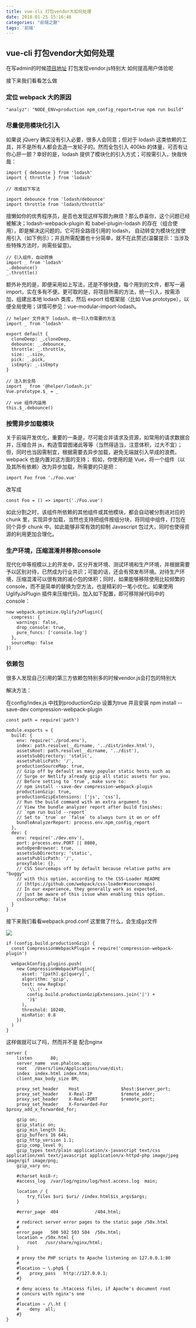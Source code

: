 ```yaml
---
title: vue-cli 打包vendor大如何处理
date: 2018-01-25 15:16:46
categories: "前端之巅"
tags: '前端'
---
```


## vue-cli 打包vendor大如何处理

在写admin的时候[项目地址](https://github.com/missxiaolin/vue-admin)
打包发现vendor.js特别大 如何提高用户体验呢

接下来我们看看怎么做

### 定位 webpack 大的原因

~~~
"analyz": "NODE_ENV=production npm_config_report=true npm run build"
~~~

### 尽量使用模块化引入

如果说 jQuery 确实没有引入必要，很多人会同意；但对于 lodash 这类依赖的工具，并不是所有人都会去造一发轮子的。然而全包引入 400kb 的体量，可否有让你心肝一颤？幸好的是，lodash 提供了模块化的引入方式；可按需引入，快哉快哉：

~~~
import { debounce } from 'lodash'
import { throttle } from 'lodash'

// 改成如下写法

import debounce from 'lodash/debounce'
import throttle from 'lodash/throttle'
~~~

擅懒如你的优秀程序员，是否也发现这样写颇为麻烦？那么恭喜你，这个问题已经被解决；lodash-webpack-plugin 和 babel-plugin-lodash 的存在（组合使用），即是解决这问题的。它可将全路径引用的 lodash， 自动转变为模块化按使用引入（如下例示）；并且所需配置也十分简单，就不在此赘述(温馨提示：当涉及些特殊方法时，尚需些留意)。

~~~
// 引入组件，自动转换
import _ from 'lodash'
_.debounce()
_.throttle()
~~~

额外补充的是，即便采用如上写法，还是不够快捷，每个用到的文件，都写一遍 import，实在多有不便。更可取的是，将项目所需的方法，统一引入，按需添加，组建出本地 lodash 类库，然后 export 给框架层（比如 Vue.prototype），以便全局使用；详情可参见：vue-modular-import-lodash。

~~~
// helper 文件夹下 lodash，统一引入你需要的方法
import _ from 'lodash'

export default {
  cloneDeep: _.cloneDeep,
  debounce: _.debounce,
  throttle: _.throttle,
  size: _.size,
  pick: _.pick,
  isEmpty: _.isEmpty
}

// 注入到全局
import _ from '@helper/lodash.js'
Vue.prototype.$_ = _

// vue 组件内运用
this.$_.debounce()
~~~

### 按需异步加载模块

关于前端开发优化，重要的一条是，尽可能合并请求及资源，如常用的请求数据合并，压缩合并 js，构造雪碧图诸此等等（当然得适当，注意体积，过大不宜）；但，同时也当因需制宜，根据需要去异步加载，避免无端就引入早成的浪费。webpack 也是内置对这方面的支持； 假如，你使用的是 Vue，将一个组件（以及其所有依赖）改为异步加载，所需要的只是把：

~~~
import Foo from './Foo.vue'
~~~

改写成

~~~
const Foo = () => import('./Foo.vue')
~~~

如此分割之时，该组件所依赖的其他组件或其他模块，都会自动被分割进对应的 chunk 里，实现异步加载，当然也支持把组件按组分块，将同组中组件，打包在同个异步 chunk 中。如此能够非常有效的抑制 Javascript 包过大，同时也使得资源的利用更加合理化。

### 生产环境，压缩混淆并移除console

现代化中等规模以上的开发中，区分开发环境、测试环境和生产环境，并根据需要予以区别对待，已然成为行业共识；可能的话，还会有预发布环境。对待生产环境，压缩混淆可以很有效的减小包的体积；同时，如果能够移除使用比较频繁的 console，而不是简单的替换为空方法，也是精彩的一笔小优化。如果使用 UglifyJsPlugin 插件来压缩代码，加入如下配置，即可移除掉代码中的 console：

~~~
new webpack.optimize.UglifyJsPlugin({
  compress: {
    warnings: false,
    drop_console: true,
    pure_funcs: ['console.log']
  },
  sourceMap: false
})
~~~

### 依赖包

很多人发现自己引用的第三方依赖包特别多的时候vendor.js会打包的特别大

解决方法：

在config/index.js 中找到productionGzip 设置为true 并且安装 npm install --save-dev compression-webpack-plugin

~~~
const path = require('path')

module.exports = {
  build: {
    env: require('./prod.env'),
    index: path.resolve(__dirname, '../dist/index.html'),
    assetsRoot: path.resolve(__dirname, '../dist'),
    assetsSubDirectory: 'static',
    assetsPublicPath: '/',
    productionSourceMap: true,
    // Gzip off by default as many popular static hosts such as
    // Surge or Netlify already gzip all static assets for you.
    // Before setting to `true`, make sure to:
    // npm install --save-dev compression-webpack-plugin
    productionGzip: true,
    productionGzipExtensions: ['js', 'css'],
    // Run the build command with an extra argument to
    // View the bundle analyzer report after build finishes:
    // `npm run build --report`
    // Set to `true` or `false` to always turn it on or off
    bundleAnalyzerReport: process.env.npm_config_report
  },
  dev: {
    env: require('./dev.env'),
    port: process.env.PORT || 8080,
    autoOpenBrowser: true,
    assetsSubDirectory: 'static',
    assetsPublicPath: '/',
    proxyTable: {},
    // CSS Sourcemaps off by default because relative paths are "buggy"
    // with this option, according to the CSS-Loader README
    // (https://github.com/webpack/css-loader#sourcemaps)
    // In our experience, they generally work as expected,
    // just be aware of this issue when enabling this option.
    cssSourceMap: false
  }
}
~~~

接下来我们看看webpack.prod.conf 这里做了什么，会生成gz文件


<img src="http://oni42o7kl.bkt.clouddn.com/vue-build.jpeg">

~~~
if (config.build.productionGzip) {
  const CompressionWebpackPlugin = require('compression-webpack-plugin')

  webpackConfig.plugins.push(
    new CompressionWebpackPlugin({
      asset: '[path].gz[query]',
      algorithm: 'gzip',
      test: new RegExp(
        '\\.(' +
        config.build.productionGzipExtensions.join('|') +
        ')$'
      ),
      threshold: 10240,
      minRatio: 0.8
    })
  )
}
~~~

这样做就可以了吗，然而并不是 配合nginx

~~~
server {
    listen       80;
    server_name  vue.phalcon.app;
    root   /Users/limx/Applications/vue/dist;
    index  index.html index.htm;
    client_max_body_size 8M;

    proxy_set_header    Host                $host:$server_port;
    proxy_set_header    X-Real-IP           $remote_addr;
    proxy_set_header    X-Real-PORT         $remote_port;
    proxy_set_header    X-Forwarded-For     $proxy_add_x_forwarded_for;

    gzip on;
    gzip_static on;
    gzip_min_length 1k;
    gzip_buffers 16 64k;
    gzip_http_version 1.1;
    gzip_comp_level 9;
    gzip_types text/plain application/x-javascript text/css application/xml text/javascript application/x-httpd-php image/jpeg image/gif image/png;
    gzip_vary on;

    #charset koi8-r;
    #access_log  /var/log/nginx/log/host.access.log  main;

    location / {
        try_files $uri $uri/ /index.html$is_args$args;
    }

    #error_page  404              /404.html;

    # redirect server error pages to the static page /50x.html
    #
    error_page   500 502 503 504  /50x.html;
    location = /50x.html {
        root   /usr/share/nginx/html;
    }

    # proxy the PHP scripts to Apache listening on 127.0.0.1:80
    #
    #location ~ \.php$ {
    #    proxy_pass   http://127.0.0.1;
    #}

    # deny access to .htaccess files, if Apache's document root
    # concurs with nginx's one
    #
    #location ~ /\.ht {
    #    deny  all;
    #}
}
~~~










